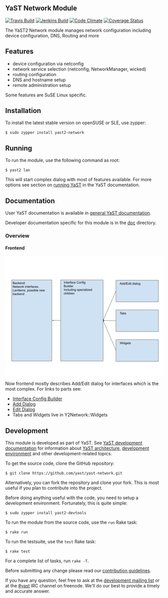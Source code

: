 ## YaST Network Module

[![Travis Build](https://travis-ci.org/yast/yast-network.svg?branch=master)](https://travis-ci.org/yast/yast-network)
[![Jenkins Build](http://img.shields.io/jenkins/s/https/ci.opensuse.org/yast-network-master.svg)](https://ci.opensuse.org/view/Yast/job/yast-network-master/)
[![Code Climate](https://codeclimate.com/github/yast/yast-network/badges/gpa.svg)](https://codeclimate.com/github/yast/yast-network)
[![Coverage Status](https://coveralls.io/repos/yast/yast-network/badge.png)](https://coveralls.io/r/yast/yast-network)

The YaST2 Network module manages network configuration including device configuration,
DNS, Routing and more

## Features

  * device configuration via netconfig
  * network service selection (netconfig, NetworkManager, wicked)
  * routing configuration
  * DNS and hostname setup
  * remote administration setup

Some features are SuSE Linux specific.

## Installation

To install the latest stable version on openSUSE or SLE, use zypper:

    $ sudo zypper install yast2-network

## Running

To run the module, use the following command as root:

    $ yast2 lan

This will start complex dialog with most of features available.
For more options see section on [running YaST](https://en.opensuse.org/SDB:Starting_YaST) 
in the YaST documentation.

## Documentation

User YaST documentation is available in [general YaST documentation](https://en.opensuse.org/Portal:YaST).

Developer documentation specific for this module is in the [doc](doc)
directory.

### Overview

#### Frontend
![frontend overview](doc/frontend.svg)

Now frontend mostly describes Add/Edit dialog for interfaces which is the most complex. For links to parts see:

* [Interface Config Builder](https://www.rubydoc.info/github/yast/yast-network/master/Y2Network/InterfaceConfigBuilder)
* [Add Dialog](https://www.rubydoc.info/github/yast/yast-network/master/Y2Network/Dialogs/AddInterface)
* [Edit Dialog](https://www.rubydoc.info/github/yast/yast-network/master/Y2Network/Dialogs/EditInterface)
* Tabs and Widgets live in Y2Network::Widgets

## Development

This module is developed as part of YaST. See
[YaST development documentation](
  https://en.opensuse.org/openSUSE:YaST_development)
for information about [YaST architecture](
  https://en.opensuse.org/openSUSE:YaST:_Architecture_Overview),
[development environment](
https://en.opensuse.org/openSUSE:YaST:_Preparing_the_Development_Environment)
and other development-related topics.

To get the source code, clone the GitHub repository:

    $ git clone https://github.com/yast/yast-network.git

Alternatively, you can fork the repository and clone your fork. This is most
useful if you plan to contribute into the project.

Before doing anything useful with the code, you need to setup a development
environment. Fortunately, this is quite simple:

    $ sudo zypper install yast2-devtools

To run the module from the source code, use the `run` Rake task:

    $ rake run

To run the testsuite, use the `test` Rake task:

    $ rake test

For a complete list of tasks, run `rake -T`.

Before submitting any change please read our [contribution
guidelines](CONTRIBUTING.md).

If you have any question, feel free to ask at the [development mailing
list](http://lists.opensuse.org/yast-devel/) or at the
[#yast](https://webchat.freenode.net/?channels=%23yast) IRC channel on freenode.
We'll do our best to provide a timely and accurate answer.
